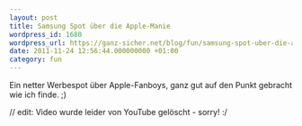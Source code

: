 ```yaml
---
layout: post
title: Samsung Spot über die Apple-Manie
wordpress_id: 1680
wordpress_url: https://ganz-sicher.net/blog/fun/samsung-spot-uber-die-apple-manie/
date: 2011-11-24 12:56:44.000000000 +01:00
category: fun
---
```

Ein netter Werbespot &uuml;ber Apple-Fanboys, ganz gut auf den Punkt gebracht wie ich finde. ;)

// edit: Video wurde leider von YouTube gelöscht - sorry! :/
